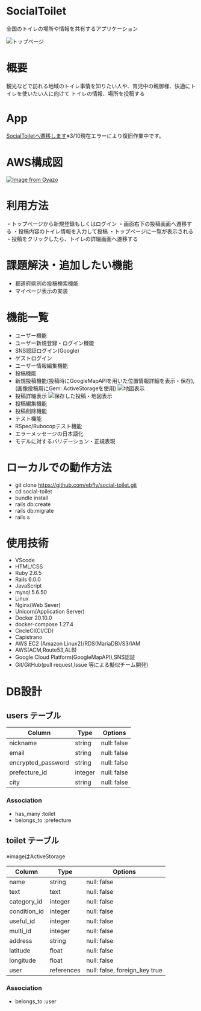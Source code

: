 # SocialToilet
全国のトイレの場所や情報を共有するアプリケーション

![トップページ](https://i.gyazo.com/cfe7d2dc02aa94cf89aa0fee88bc7624.jpg)

# 概要
観光などで訪れる地域のトイレ事情を知りたい人や、育児中の親御様、快適にトイレを使いたい人に向けて
トイレの情報、場所を投稿する

# App
[SocialToiletへ遷移します](https://www.social-toilet.com/)※3/10現在エラーにより復旧作業中です。

# AWS構成図
[![Image from Gyazo](https://i.gyazo.com/b3f8cdbdaf8ede5df47de2ef5b7526cb.png)](https://gyazo.com/b3f8cdbdaf8ede5df47de2ef5b7526cb)

# 利用方法
・トップページから新規登録もしくはログイン
・画面右下の投稿画面へ遷移する
・投稿内容のトイレ情報を入力して投稿
・トップページに一覧が表示される
・投稿をクリックしたら、トイレの詳細画面へ遷移する

# 課題解決・追加したい機能
  * 都道府県別の投稿検索機能
  * マイページ表示の実装

# 機能一覧
 * ユーザー機能
  * ユーザー新規登録・ログイン機能
  * SNS認証ログイン(Google)
  * ゲストログイン
  * ユーザー情報編集機能
 * 投稿機能
  * 新規投稿機能(投稿時にGoogleMapAPIを用いた位置情報詳細を表示・保存),
  (画像投稿用にGem: ActiveStorageを使用)
  ![地図表示](https://i.gyazo.com/37a677ce3c2295e385d0236e2b7b4fb3.gif)
  * 投稿詳細表示
  ![保存した投稿・地図表示](https://i.gyazo.com/b046aa41f4d15b5655e5dcf9bda77fc4.gif)
  * 投稿編集機能
  * 投稿削除機能
 * テスト機能
  * RSpec/Rubocopテスト機能
  * エラーメッセージの日本語化 
  * モデルに対するバリデーション・正規表現

# ローカルでの動作方法
 * git clone https://github.com/ebfly/social-toilet.git
 * cd social-toilet
* bundle install
* rails db:create
* rails db:migrate
* rails s

# 使用技術
* VScode
* HTML/CSS
* Ruby 2.6.5
* Rails 6.0.0
* JavaScript
* mysql 5.6.50
* Linux
* Nginx(Web Sever)
* Unicorn(Application Server)
* Docker 20.10.0
* docker-compose 1.27.4
* CircleCI(CI/CD)
* Capistrano
* AWS EC2 (Amazon Linux2)/RDS(MariaDB)/S3/IAM
* AWS(ACM,Route53,ALB)
* Google Cloud Platform(GoogleMapAPI),SNS認証
* Git/GitHub(pull request,Issue 等による擬似チーム開発)

# DB設計
## users テーブル

| Column                  | Type     | Options     |
| --------------------    | -------  | ----------- |
| nickname                | string   | null: false |
| email                   | string   | null: false |
| encrypted_password      | string   | null: false |
| prefecture_id           | integer  | null: false |
| city                    | string   | null: false |

  ### Association
  - has_many   :toilet
  - belongs_to :prefecture


## toilet テーブル
※imageはActiveStorage

| Column          | Type        | Options                        |
| ------------    | ---------   | ----------------------------   |
| name            | string      | null: false                    |
| text            | text        | null: false                    |
| category_id     | integer     | null: false                    |
| condition_id    | integer     | null: false                    |
| useful_id       | integer     | null: false                    |
| multi_id        | integer     | null: false                    |
| address         | string      | null: false                    |
| latitude        | float       | null: false                    |
| longitude       | float       | null: false                    |
| user            | references  | null: false,  foreign_key true |

  ### Association 
  - belongs_to :user
